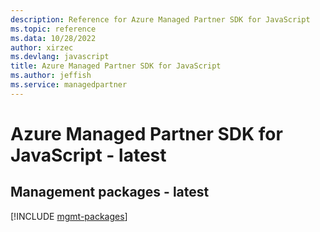 ```yaml
---
description: Reference for Azure Managed Partner SDK for JavaScript
ms.topic: reference
ms.data: 10/28/2022
author: xirzec
ms.devlang: javascript
title: Azure Managed Partner SDK for JavaScript
ms.author: jeffish
ms.service: managedpartner
---
```

# Azure Managed Partner SDK for JavaScript - latest

## Management packages - latest
[!INCLUDE [mgmt-packages](managed-partner-mgmt-index.md)]